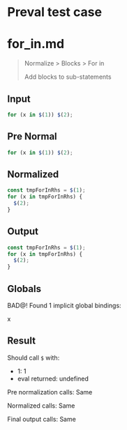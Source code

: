 # Preval test case

# for_in.md

> Normalize > Blocks > For in
>
> Add blocks to sub-statements

## Input

`````js filename=intro
for (x in $(1)) $(2);
`````

## Pre Normal

`````js filename=intro
for (x in $(1)) $(2);
`````

## Normalized

`````js filename=intro
const tmpForInRhs = $(1);
for (x in tmpForInRhs) {
  $(2);
}
`````

## Output

`````js filename=intro
const tmpForInRhs = $(1);
for (x in tmpForInRhs) {
  $(2);
}
`````

## Globals

BAD@! Found 1 implicit global bindings:

x

## Result

Should call `$` with:
 - 1: 1
 - eval returned: undefined

Pre normalization calls: Same

Normalized calls: Same

Final output calls: Same

